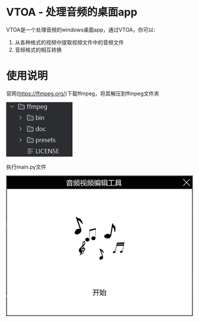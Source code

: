 # VTOA - 处理音频的桌面app
VTOA是一个处理音频的windows桌面app，通过VTOA，你可以:
  1. 从各种格式的视频中提取视频文件中的音频文件
  2. 音频格式的相互转换

# 使用说明

官网(https://ffmpeg.org/)下载ffmpeg，将其解压到ffmpeg文件夹

![img.png](img.png)


执行main.py文件

![img_1.png](img_1.png)